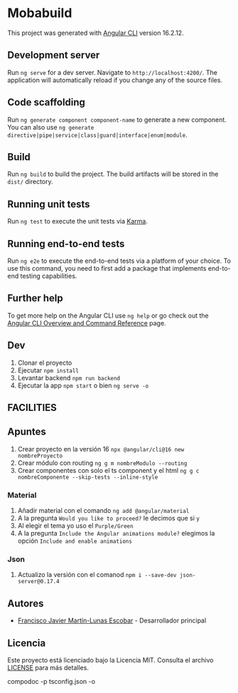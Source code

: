 # Mobabuild

This project was generated with [Angular CLI](https://github.com/angular/angular-cli) version 16.2.12.

## Development server

Run `ng serve` for a dev server. Navigate to `http://localhost:4200/`. The application will automatically reload if you change any of the source files.

## Code scaffolding

Run `ng generate component component-name` to generate a new component. You can also use `ng generate directive|pipe|service|class|guard|interface|enum|module`.

## Build

Run `ng build` to build the project. The build artifacts will be stored in the `dist/` directory.

## Running unit tests

Run `ng test` to execute the unit tests via [Karma](https://karma-runner.github.io).

## Running end-to-end tests

Run `ng e2e` to execute the end-to-end tests via a platform of your choice. To use this command, you need to first add a package that implements end-to-end testing capabilities.

## Further help

To get more help on the Angular CLI use `ng help` or go check out the [Angular CLI Overview and Command Reference](https://angular.io/cli) page.

## Dev
  1. Clonar el proyecto
  2. Ejecutar ```npm install```
  3. Levantar backend  ```npm run backend```
  4. Ejecutar la app ```npm start``` o bien ```ng serve -o```

## FACILITIES

## Apuntes
  1. Crear proyecto en la versión 16 ```npx @angular/cli@16 new nombreProyecto```
  2. Crear módulo con routing ```ng g m nombreModulo --routing```
  3. Crear componentes con solo el ts component y el html ```ng g c nombreComponente --skip-tests --inline-style```

### Material
  1. Añadir material con el comando ```ng add @angular/material```
  2. A la pregunta ```Would you like to proceed?``` le decimos que si ```y```
  3. Al elegir el tema yo uso el ```Purple/Green```
  4. A la pregunta ```Include the Angular animations module?``` elegimos la opción ```Include and enable animations```

### Json
  1. Actualizo la versión con el comanod ```npm i --save-dev json-server@0.17.4```

## Autores

- [Francisco Javier Martín-Lunas Escobar](https://github.com/xavivi8) - Desarrollador principal

## Licencia

Este proyecto está licenciado bajo la Licencia MIT. Consulta el archivo [LICENSE](LICENSE.md) para más detalles.

compodoc -p tsconfig.json -o
